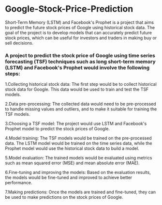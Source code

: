 # Google-Stock-Price-Prediction
Short-Term Memory (LSTM) and Facebook's Prophet is a project that aims to predict the future stock prices of Google using historical stock data. The goal of the project is to develop models that can accurately predict future stock prices, which can be useful for investors and traders in making buy or sell decisions.


### A project to predict the stock price of Google using time series forecasting (TSF) techniques such as long short-term memory (LSTM) and Facebook's Prophet would involve the following steps:

1.Collecting historical stock data: The first step would be to collect historical stock data for Google. This data would be used to train and test the TSF models.

2.Data pre-processing: The collected data would need to be pre-processed to handle missing values and outliers, and to make it suitable for training the TSF models.

3.Choosing a TSF model: The project would use LSTM and Facebook's Prophet model to predict the stock prices of Google.

4.Model training: The TSF models would be trained on the pre-processed data. The LSTM model would be trained on the time series data, while the Prophet model would use the historical stock data to build a model.

5.Model evaluation: The trained models would be evaluated using metrics such as mean squared error (MSE) and mean absolute error (MAE).

6.Fine-tuning and improving the models: Based on the evaluation results, the models would be fine-tuned and improved to achieve better performance.

7.Making predictions: Once the models are trained and fine-tuned, they can be used to make predictions on the stock prices of Google.

